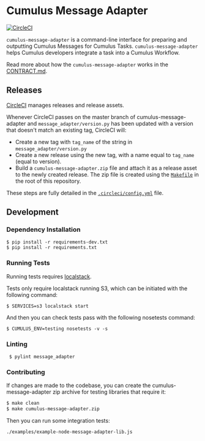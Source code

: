 # Cumulus Message Adapter

[![CircleCI](https://circleci.com/gh/cumulus-nasa/cumulus-message-adapter.svg?style=svg)](https://circleci.com/gh/cumulus-nasa/cumulus-message-adapter)

`cumulus-message-adapter` is a command-line interface for preparing and outputting Cumulus Messages for Cumulus Tasks. `cumulus-message-adapter` helps Cumulus developers integrate a task into a Cumulus Workflow.

Read more about how the `cumulus-message-adapter` works in the [CONTRACT.md](./CONTRACT.md).

## Releases

[CircleCI](https://circleci.com/gh/cumulus-nasa/cumulus-message-adapter) manages releases and release assets.

Whenever CircleCI passes on the master branch of cumulus-message-adapter and `message_adapter/version.py` has been updated with a version that doesn't match an existing tag, CircleCI will:

* Create a new tag with `tag_name` of the string in `message_adapter/version.py`
* Create a new release using the new tag, with a name equal to `tag_name` (equal to version).
* Build a `cumulus-message-adapter.zip` file and attach it as a release asset to the newly created release. The zip file is created using the [`Makefile`](./Makefile) in the root of this repository.

These steps are fully detailed in the [`.circleci/config.yml`](./.circleci/config.yml) file.

## Development

### Dependency Installation

    $ pip install -r requirements-dev.txt
    $ pip install -r requirements.txt

### Running Tests

Running tests requires [localstack](https://github.com/localstack/localstack).

Tests only require localstack running S3, which can be initiated with the following command:

```
$ SERVICES=s3 localstack start
```

And then you can check tests pass with the following nosetests command:

```
$ CUMULUS_ENV=testing nosetests -v -s
```

### Linting

     $ pylint message_adapter

### Contributing

If changes are made to the codebase, you can create the cumulus-message-adapter zip archive for testing libraries that require it:

```bash
$ make clean
$ make cumulus-message-adapter.zip
```

Then you can run some integration tests:

```bash
./examples/example-node-message-adapter-lib.js 
```
